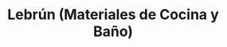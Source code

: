 ---
title: "Lebrún (Materiales de Cocina y Baño)"
url: /caracas/lebrun-materiales-de-cocina-y-bano/
shop: Baustoffe
---